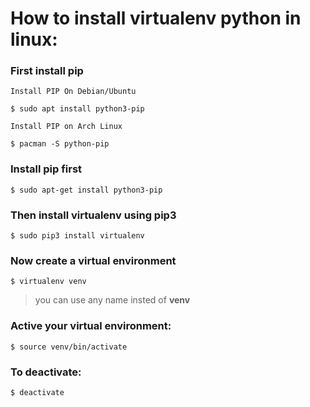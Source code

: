# How to install virtualenv python in linux:

### First install pip
```Install PIP On Debian/Ubuntu```

    $ sudo apt install python3-pip	

```Install PIP on Arch Linux```

    $ pacman -S python-pip

### Install **pip** first

    $ sudo apt-get install python3-pip

### Then install **virtualenv** using pip3

    $ sudo pip3 install virtualenv 

### Now create a virtual environment 

    $ virtualenv venv 

>you can use any name insted of **venv**

  
### Active your virtual environment:    
    
    $ source venv/bin/activate
    

### To deactivate:

    $ deactivate
